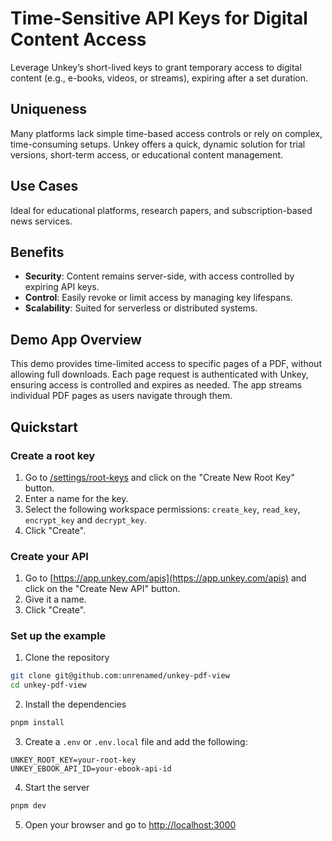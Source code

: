 # Time-Sensitive API Keys for Digital Content Access

Leverage Unkey’s short-lived keys to grant temporary access to digital content (e.g., e-books, videos, or streams), expiring after a set duration.

## Uniqueness

Many platforms lack simple time-based access controls or rely on complex, time-consuming setups. Unkey offers a quick, dynamic solution for trial versions, short-term access, or educational content management.

## Use Cases

Ideal for educational platforms, research papers, and subscription-based news services.

## Benefits

- **Security**: Content remains server-side, with access controlled by expiring API keys.
- **Control**: Easily revoke or limit access by managing key lifespans.
- **Scalability**: Suited for serverless or distributed systems.

## Demo App Overview

This demo provides time-limited access to specific pages of a PDF, without allowing full downloads. Each page request is authenticated with Unkey, ensuring access is controlled and expires as needed. The app streams individual PDF pages as users navigate through them.

## Quickstart

### Create a root key

1. Go to [/settings/root-keys](https://app.unkey.com/settings/root-key) and click on the "Create New Root Key" button.
2. Enter a name for the key.
3. Select the following workspace permissions: `create_key`, `read_key`, `encrypt_key` and `decrypt_key`.
4. Click "Create".

### Create your API

1. Go to [https://app.unkey.com/apis](https://app.unkey.com/apis) and click on the "Create New API" button.
2. Give it a name.
3. Click "Create".

### Set up the example

1. Clone the repository

```bash
git clone git@github.com:unrenamed/unkey-pdf-view
cd unkey-pdf-view
```

2. Install the dependencies

```bash
pnpm install
```

3. Create a `.env` or `.env.local` file and add the following:

```env
UNKEY_ROOT_KEY=your-root-key
UNKEY_EBOOK_API_ID=your-ebook-api-id
```

4. Start the server

```bash
pnpm dev
```

5. Open your browser and go to [http://localhost:3000](http://localhost:3000)
